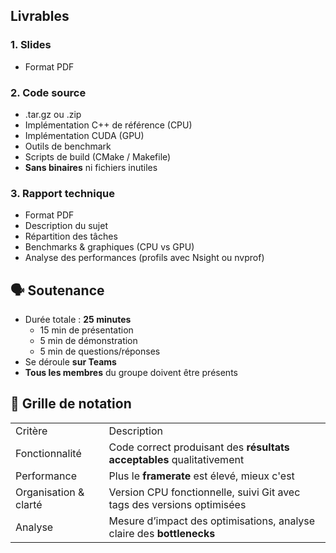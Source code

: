 ## Livrables
### 1. Slides
- Format PDF
### 2. Code source
- .tar.gz ou .zip
- Implémentation C++ de référence (CPU)
- Implémentation CUDA (GPU)
- Outils de benchmark
- Scripts de build (CMake / Makefile)
- **Sans binaires** ni fichiers inutiles
### 3. Rapport technique
- Format PDF
- Description du sujet
- Répartition des tâches
- Benchmarks & graphiques (CPU vs GPU)
- Analyse des performances (profils avec Nsight ou nvprof)
## 🗣️ Soutenance
- Durée totale : **25 minutes**
    - 15 min de présentation
    - 5 min de démonstration
    - 5 min de questions/réponses
- Se déroule **sur Teams**
- **Tous les membres** du groupe doivent être présents
## 💯 Grille de notation
|   |   |
|---|---|
|Critère|Description|
|Fonctionnalité|Code correct produisant des **résultats acceptables** qualitativement|
|Performance|Plus le **framerate** est élevé, mieux c'est|
|Organisation & clarté|Version CPU fonctionnelle, suivi Git avec tags des versions optimisées|
|Analyse|Mesure d’impact des optimisations, analyse claire des **bottlenecks**|